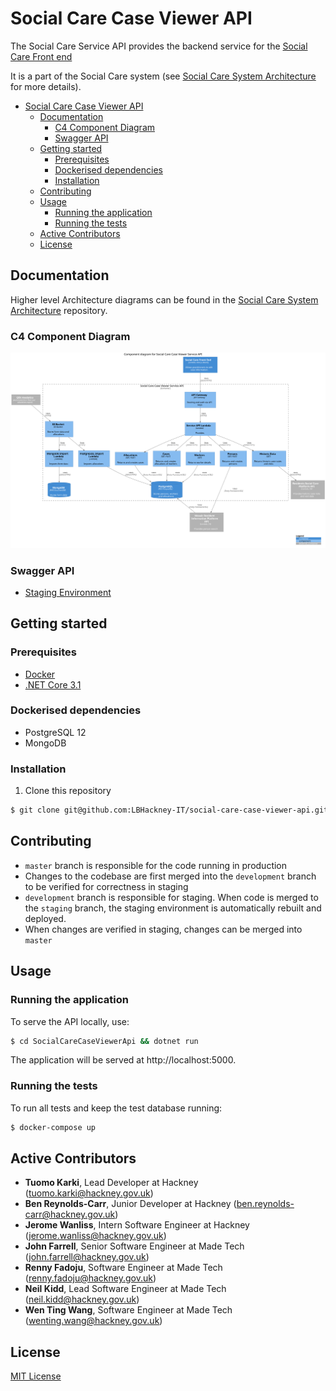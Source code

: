# Social Care Case Viewer API

The Social Care Service API provides the backend service for the [Social Care Front end](https://github.com/LBHackney-IT/lbh-social-care)

It is a part of the Social Care system (see [Social Care System Architecture](https://github.com/LBHackney-IT/social-care-architecture/tree/main) for more details).

- [Social Care Case Viewer API](#social-care-case-viewer-api)
  - [Documentation](#documentation)
    - [C4 Component Diagram](#c4-component-diagram)
    - [Swagger API](#swagger-api)
  - [Getting started](#getting-started)
    - [Prerequisites](#prerequisites)
    - [Dockerised dependencies](#dockerised-dependencies)
    - [Installation](#installation)
  - [Contributing](#contributing)
  - [Usage](#usage)
    - [Running the application](#running-the-application)
    - [Running the tests](#running-the-tests)
  - [Active Contributors](#active-contributors)
  - [License](#license)

## Documentation

Higher level Architecture diagrams can be found in the  [Social Care System Architecture](https://github.com/LBHackney-IT/social-care-architecture/) repository.

### C4 Component Diagram

![C4 Component Diagram](docs/component-diagram.svg)

### Swagger API

- [Staging Environment](https://dr03nduqxh.execute-api.eu-west-2.amazonaws.com/staging/swagger/index.html)

## Getting started

### Prerequisites

- [Docker](https://www.docker.com/products/docker-desktop)
- [.NET Core 3.1](https://dotnet.microsoft.com/download)

### Dockerised dependencies

- PostgreSQL 12
- MongoDB

### Installation

1. Clone this repository

```sh
$ git clone git@github.com:LBHackney-IT/social-care-case-viewer-api.git
```

## Contributing

- `master` branch is responsible for the code running in production
- Changes to the codebase are first merged into the `development` branch to be verified for correctness in staging
- `development` branch is responsible for staging. When code is merged to the `staging` branch, the staging environment is automatically rebuilt and deployed.
- When changes are verified in staging, changes can be merged into `master`

## Usage

### Running the application

To serve the API locally, use:

```sh
$ cd SocialCareCaseViewerApi && dotnet run
```

The application will be served at http://localhost:5000.

### Running the tests

To run all tests and keep the test database running:

```sh
$ docker-compose up
```

## Active Contributors

- **Tuomo Karki**, Lead Developer at Hackney (tuomo.karki@hackney.gov.uk)
- **Ben Reynolds-Carr**, Junior Developer at Hackney (ben.reynolds-carr@hackney.gov.uk)
- **Jerome Wanliss**, Intern Software Engineer at Hackney (jerome.wanliss@hackney.gov.uk)
- **John Farrell**, Senior Software Engineer at Made Tech (john.farrell@hackney.gov.uk)
- **Renny Fadoju**, Software Engineer at Made Tech (renny.fadoju@hackney.gov.uk)
- **Neil Kidd**, Lead Software Engineer at Made Tech (neil.kidd@hackney.gov.uk)
- **Wen Ting Wang**, Software Engineer at Made Tech (wenting.wang@hackney.gov.uk)

## License

[MIT License](LICENSE)

